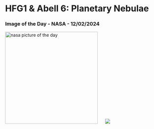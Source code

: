 # HFG1 & Abell 6: Planetary Nebulae
### Image of the Day - NASA - 12/02/2024
<img src="https://apod.nasa.gov/apod/image/2402/Hfg1Abell6_CadenaCoulon_1080.jpg" alt="nasa picture of the day" width="300"/>&nbsp; &nbsp; &nbsp; <img src="https://github-readme-streak-stats.herokuapp.com/?user=tempo-riz&theme=dracula" >



  
